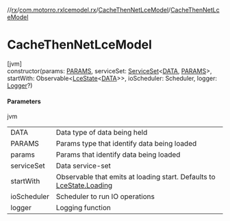 //[rx](../../../index.md)/[com.motorro.rxlcemodel.rx](../index.md)/[CacheThenNetLceModel](index.md)/[CacheThenNetLceModel](-cache-then-net-lce-model.md)

# CacheThenNetLceModel

[jvm]\
constructor(params: [PARAMS](index.md), serviceSet: [ServiceSet](../../com.motorro.rxlcemodel.rx.service/-service-set/index.md)&lt;[DATA](index.md), [PARAMS](index.md)&gt;, startWith: Observable&lt;[LceState](../../../../lce/lce/com.motorro.rxlcemodel.lce/-lce-state/index.md)&lt;[DATA](index.md)&gt;&gt;, ioScheduler: Scheduler, logger: [Logger](../../../../common/com.motorro.rxlcemodel.common/-logger/index.md)?)

#### Parameters

jvm

| | |
|---|---|
| DATA | Data type of data being held |
| PARAMS | Params type that identify data being loaded |
| params | Params that identify data being loaded |
| serviceSet | Data service-set |
| startWith | Observable that emits at loading start. Defaults to [LceState.Loading](../../../../lce/lce/com.motorro.rxlcemodel.lce/-lce-state/-loading/index.md) |
| ioScheduler | Scheduler to run IO operations |
| logger | Logging function |
